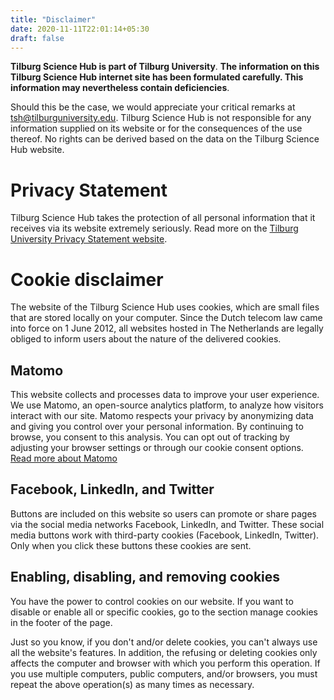 ```yaml
---
title: "Disclaimer"
date: 2020-11-11T22:01:14+05:30
draft: false
---
```


**Tilburg Science Hub is part of Tilburg University**.
**The information on this Tilburg Science Hub internet site has been formulated carefully. This information may nevertheless contain deficiencies**.

Should this be the case, we would appreciate your critical remarks at [tsh@tilburguniversity.edu](mailto:tsh@tilburguniversity.edu).
Tilburg Science Hub is not responsible for any information supplied on its website or for the consequences of the use thereof. No rights can be derived based on the data on the Tilburg Science Hub website.

# Privacy Statement
Tilburg Science Hub takes the protection of all personal information that it receives via its website extremely seriously. Read more on the [Tilburg University Privacy Statement website](https://www.tilburguniversity.edu/disclaimer/privacy-statement).

# Cookie disclaimer
The website of the Tilburg Science Hub uses cookies, which are small files that are stored locally on your computer. Since the Dutch telecom law came into force on 1 June 2012, all websites hosted in The Netherlands are legally obliged to inform users about the nature of the delivered cookies.

## Matomo
This website collects and processes data to improve your user experience. We use Matomo, an open-source analytics platform, to analyze how visitors interact with our site. Matomo respects your privacy by anonymizing data and giving you control over your personal information. By continuing to browse, you consent to this analysis. You can opt out of tracking by adjusting your browser settings or through our cookie consent options. [Read more about Matomo](https://matomo.org/)

## Facebook, LinkedIn, and Twitter
Buttons are included on this website so users can promote or share pages via the social media networks Facebook, LinkedIn, and Twitter. These social media buttons work with third-party cookies (Facebook, LinkedIn, Twitter). Only when you click these buttons these cookies are sent.

## Enabling, disabling, and removing cookies
You have the power to control cookies on our website. If you want to disable or enable all or specific cookies, go to the section manage cookies in the footer of the page.


Just so you know, if you don't and/or delete cookies, you can't always use all the website's features. In addition, the refusing or deleting cookies only affects the computer and browser with which you perform this operation. If you use multiple computers, public computers, and/or browsers, you must repeat the above operation(s) as many times as necessary. 